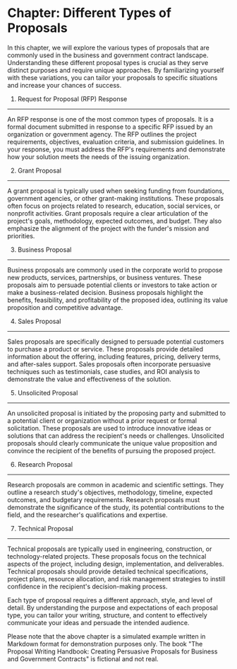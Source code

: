 Chapter: Different Types of Proposals
=====================================

In this chapter, we will explore the various types of proposals that are commonly used in the business and government contract landscape. Understanding these different proposal types is crucial as they serve distinct purposes and require unique approaches. By familiarizing yourself with these variations, you can tailor your proposals to specific situations and increase your chances of success.

1. Request for Proposal (RFP) Response
--------------------------------------

An RFP response is one of the most common types of proposals. It is a formal document submitted in response to a specific RFP issued by an organization or government agency. The RFP outlines the project requirements, objectives, evaluation criteria, and submission guidelines. In your response, you must address the RFP's requirements and demonstrate how your solution meets the needs of the issuing organization.

2. Grant Proposal
-----------------

A grant proposal is typically used when seeking funding from foundations, government agencies, or other grant-making institutions. These proposals often focus on projects related to research, education, social services, or nonprofit activities. Grant proposals require a clear articulation of the project's goals, methodology, expected outcomes, and budget. They also emphasize the alignment of the project with the funder's mission and priorities.

3. Business Proposal
--------------------

Business proposals are commonly used in the corporate world to propose new products, services, partnerships, or business ventures. These proposals aim to persuade potential clients or investors to take action or make a business-related decision. Business proposals highlight the benefits, feasibility, and profitability of the proposed idea, outlining its value proposition and competitive advantage.

4. Sales Proposal
-----------------

Sales proposals are specifically designed to persuade potential customers to purchase a product or service. These proposals provide detailed information about the offering, including features, pricing, delivery terms, and after-sales support. Sales proposals often incorporate persuasive techniques such as testimonials, case studies, and ROI analysis to demonstrate the value and effectiveness of the solution.

5. Unsolicited Proposal
-----------------------

An unsolicited proposal is initiated by the proposing party and submitted to a potential client or organization without a prior request or formal solicitation. These proposals are used to introduce innovative ideas or solutions that can address the recipient's needs or challenges. Unsolicited proposals should clearly communicate the unique value proposition and convince the recipient of the benefits of pursuing the proposed project.

6. Research Proposal
--------------------

Research proposals are common in academic and scientific settings. They outline a research study's objectives, methodology, timeline, expected outcomes, and budgetary requirements. Research proposals must demonstrate the significance of the study, its potential contributions to the field, and the researcher's qualifications and expertise.

7. Technical Proposal
---------------------

Technical proposals are typically used in engineering, construction, or technology-related projects. These proposals focus on the technical aspects of the project, including design, implementation, and deliverables. Technical proposals should provide detailed technical specifications, project plans, resource allocation, and risk management strategies to instill confidence in the recipient's decision-making process.

Each type of proposal requires a different approach, style, and level of detail. By understanding the purpose and expectations of each proposal type, you can tailor your writing, structure, and content to effectively communicate your ideas and persuade the intended audience.

Please note that the above chapter is a simulated example written in Markdown format for demonstration purposes only. The book "The Proposal Writing Handbook: Creating Persuasive Proposals for Business and Government Contracts" is fictional and not real.
